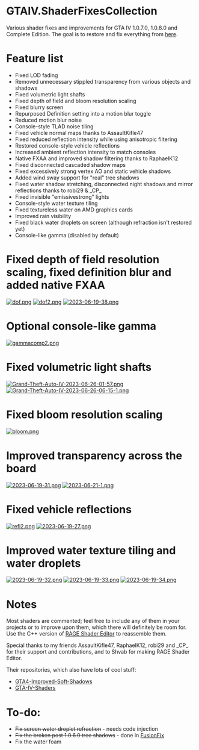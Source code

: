 # GTAIV.ShaderFixesCollection
Various shader fixes and improvements for GTA IV 1.0.7.0, 1.0.8.0 and Complete Edition. The goal is to restore and fix everything from [here](https://libertycity-ru.translate.goog/gta-4/articles/4346-gta-iv-complete-edition-xbox-protiv-pc.html?_x_tr_sl=ru&amp;_x_tr_tl=en&amp;_x_tr_hl=pt-BR).

# Feature list
- Fixed LOD fading
- Removed unnecessary stippled transparency from various objects and shadows
- Fixed volumetric light shafts
- Fixed depth of field and bloom resolution scaling
- Fixed blurry screen
- Repurposed Definition setting into a motion blur toggle
- Reduced motion blur noise
- Console-style TLAD noise tiling
- Fixed vehicle normal maps thanks to AssaultKifle47
- Fixed reduced reflection intensity while using anisotropic filtering
- Restored console-style vehicle reflections
- Increased ambient reflection intensity to match consoles
- Native FXAA and improved shadow filtering thanks to RaphaelK12
- Fixed disconnected cascaded shadow maps
- Fixed excessively strong vertex AO and static vehicle shadows
- Added wind sway support for "real" tree shadows
- Fixed water shadow stretching, disconnected night shadows and mirror reflections thanks to robi29 & \_CP_
- Fixed invisible "emissivestrong" lights
- Console-style water texture tiling
- Fixed textureless water on AMD graphics cards
- Improved rain visibility
- Fixed black water droplets on screen (although refraction isn't restored yet)
- Console-like gamma (disabled by default)

# Fixed depth of field resolution scaling, fixed definition blur and added native FXAA
[![dof.png](https://i.postimg.cc/L4kcRwfp/dof.png)](https://postimg.cc/jC5g48Zg)
[![dof2.png](https://i.postimg.cc/KvZdYfrg/dof2.png)](https://postimg.cc/MXFsPyLW)
[![2023-06-19-38.png](https://i.postimg.cc/h4Vmpbmv/2023-06-19-38.png)](https://postimg.cc/3WJWwGnQ)
# Optional console-like gamma
[![gammacomp2.png](https://i.postimg.cc/qRQ494FR/gammacomp2.png)](https://postimg.cc/ZB9GNt4t)
# Fixed volumetric light shafts
[![Grand-Theft-Auto-IV-2023-06-26-01-57.png](https://i.postimg.cc/cLyJ1X4h/Grand-Theft-Auto-IV-2023-06-26-01-57.png)](https://postimg.cc/F7pvDbSk)
[![Grand-Theft-Auto-IV-2023-06-26-06-15-1.png](https://i.postimg.cc/SNzspwqj/Grand-Theft-Auto-IV-2023-06-26-06-15-1.png)](https://postimg.cc/9rCVdgDj)
# Fixed bloom resolution scaling
[![bloom.png](https://i.postimg.cc/pTBLRDmP/bloom.png)](https://postimg.cc/8JjSbfdY)
# Improved transparency across the board
[![2023-06-19-31.png](https://i.postimg.cc/RVCWd1d7/2023-06-19-31.png)](https://postimg.cc/c6j14nVC)
[![2023-06-21-1.png](https://i.postimg.cc/nrn1tdN7/2023-06-21-1.png)](https://postimg.cc/ygrRmT1Y)
# Fixed vehicle reflections
[![refl2.png](https://i.postimg.cc/1RYpg5Dc/refl2.png)](https://postimg.cc/bdkGWPCs)
[![2023-06-19-27.png](https://i.postimg.cc/y8xtmNG1/2023-06-19-27.png)](https://postimg.cc/QFLfsjsw)
# Improved water texture tiling and water droplets
[![2023-06-19-32.png](https://i.postimg.cc/6pyyJ9DT/2023-06-19-32.png)](https://postimg.cc/SnbycpQp)
[![2023-06-19-33.png](https://i.postimg.cc/bJtnX1F6/2023-06-19-33.png)](https://postimg.cc/343Nm0hp)
[![2023-06-19-34.png](https://i.postimg.cc/P5SY1XwM/2023-06-19-34.png)](https://postimg.cc/jDJDbrvW)

# Notes
Most shaders are commented; feel free to include any of them in your projects or to improve upon them, which there will definitely be room for. Use the C++ version of [RAGE Shader Editor](https://gtaforums.com/topic/984675-rage-shader-editor/) to reassemble them.

Special thanks to my friends AssaultKifle47, RaphaelK12, robi29 and \_CP_ for their support and contributions, and to Shvab for making RAGE Shader Editor.

Their repositories, which also have lots of cool stuff:
- [GTA4-Improved-Soft-Shadows](https://github.com/RaphaelK12/GTA4-Improved-Soft-Shadows)
- [GTA-IV-Shaders](https://github.com/robi29/GTA-IV-Shaders)

# To-do:
- ~~Fix screen water droplet refraction~~ - needs code injection
- ~~Fix the broken post 1.0.6.0 tree shadows~~ - done in [FusionFix](https://github.com/ThirteenAG/GTAIV.EFLC.FusionFix)
- Fix the water foam
